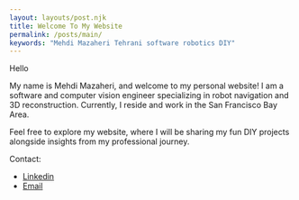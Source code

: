 ```yaml
---
layout: layouts/post.njk
title: Welcome To My Website
permalink: /posts/main/
keywords: "Mehdi Mazaheri Tehrani software robotics DIY"
---
```


Hello

My name is Mehdi Mazaheri, and welcome to my personal website! I am a software and computer vision engineer specializing in robot navigation and 3D reconstruction. Currently, I reside and work in the San Francisco Bay Area.

Feel free to explore my website, where I will be sharing my fun DIY projects alongside insights from my professional journey.

Contact:
- [Linkedin](https://www.linkedin.com/in/mmazaheri/) 
- <a href="mailto:m.mazaheri.t@gmail.com" target="_blank">Email</a>


